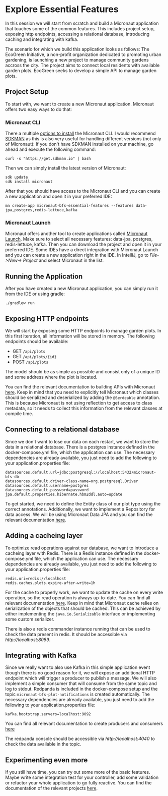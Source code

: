 # Explore Essential Features

In this session we will start from scratch and build a Micronaut application that touches some of the common features. This includes project setup, exposing http endpoints, accessing a relational database, introducing caching and integrating with kafka.

The scenario for which we build this application looks as follows:
The EcoGreen Initiative, a non-profit organization dedicated to promoting urban gardening, is launching a new project to manage community gardens accross the city. 
The project aims to connect local residents with available garden plots. EcoGreen seeks to develop a simple API to manage garden plots.

## Project Setup
To start with, we want to create a new Micronaut application. Micronaut offers two easy ways to do that:

### Micronaut CLI
There a multiple [options to install](https://micronaut-projects.github.io/micronaut-starter/latest/guide/#installation) the Micronaut CLI. 
I would recommend [SDKMAN](https://sdkman.io/install) as this is also very useful for handling different versions (not only of Micronaut):
If you don't have SDKMAN installed on your machine, go ahead and execute the following command:
```shell
curl -s "https://get.sdkman.io" | bash
```
Then we can simply install the latest version of Micronaut:
```shell
sdk update
sdk install micronaut
```
After that you should have access to the Micronaut CLI and you can create a new application and open it in your preferred IDE:
```shell
mn create-app micronaut-bfs-essential-features --features data-jpa,postgres,redis-lettuce,kafka
```

### Micronaut Launch
Micronaut offers another tool to create applications called [Micronaut Launch](https://micronaut.io/launch/). Make sure to select all necessary features: data-jpa, postgres, redis-lettuce, kafka. 
Then you can download the project and open it in your preferred IDE.
Some IDEs have a direct integration with Micronaut Launch and you can create a new application right in the IDE. 
In IntelliJ, go to _File->New-> Project_ and select Micronaut in the list. 

## Running the Application
After you have created a new Micronaut application, you can simply run it from the IDE or using gradle:
```shell
./gradlew run
```

## Exposing HTTP endpoints
We will start by exposing some HTTP endpoints to manage garden plots. In this first iteration, all information will be stored in memory.
The following endpoints should be available:
- GET `/api/plots`
- GET `/api/plots/{id}`
- POST `/api/plots`

The model should be as simple as possible and consist only of a unique ID and some address where the plot is located.

You can find the relevant documentation to building APIs with Micronaut [here](https://docs.micronaut.io/latest/guide/#binding).
Keep in mind that you need to explicitly tell Micronaut which classes should be serialized and deserialized by adding the `@Serdeable` annotation. 
This is because Micronaut is not using reflection to get access to class metadata, so it needs to collect this information from the relevant classes at compile time.

## Connecting to a relational database
Since we don't want to lose our data on each restart, we want to store the data in a relational database. There is a postgres instance defined in the docker-compose.yml file, which the application can use. The necessary dependencies are already available, you just need to add the following to your application.properties file:
```properties
datasources.default.url=jdbc:postgresql://localhost:5432/micronaut-bfs-db
datasources.default.driver-class-name=org.postgresql.Driver
datasources.default.username=postgres
datasources.default.password=password
jpa.default.properties.hibernate.hbm2ddl.auto=update
```
To get started, we need to define the Entity class of our plot type using the correct annotations. Additionally, we want to implement a Repository for data access. 
We will be using Micronaut Data JPA and you can find the relevant documentation [here](https://micronaut-projects.github.io/micronaut-data/latest/guide/#hibernateJpaAnnotations).

## Adding a cacheing layer
To optimize read operations against our database, we want to introduce a cacheing layer with Redis. There is a Redis instance defined in the docker-compose.yml file, which the application can use. The necessary dependencies are already available, you just need to add the following to your application.properties file:
```properties
redis.uri=redis://localhost
redis.caches.plots.expire-after-write=1h
```
For the cache to properly work, we want to update the cache on every write operation, so the read operation is always up-to-date. You can find all relevant documentation [here](https://micronaut-projects.github.io/micronaut-cache/latest/guide/#annotations).
Keep in mind that Micronaut cache relies on serialization of the objects that should be cached. This can be achieved by either implementing the `java.io.Serializable` interface or implementing some custom serializer.

There is also a redis commander instance running that can be used to check the data present in redis. It should be accessible via _http://localhost:8089_.

## Integrating with Kafka
Since we really want to also use Kafka in this simple application event though there is no good reason for it, we will expose an additional HTTP endpoint which will trigger a producer to publish a message. 
We will also implement a simple consumer that will consume from the same topic and log to stdout. Redpanda is included in the docker-compose setup and the topic `micronaut-bfs-plot-notifications` is created automatically. 
The necessary dependencies are already available, you just need to add the following to your application.properties file:
```properties
kafka.bootstrap.servers=localhost:9092
```
You can find all relevant documentation to create producers and consumers [here](https://micronaut-projects.github.io/micronaut-kafka/latest/guide/#kafkaQuickStart)

The redpanda console should be accessible via _http://localhost:4040_ to check the data available in the topic.

## Experimenting even more
If you still have time, you can try out some more of the basic features. Maybe write some integration test for your controller, add some validation or refactor your whole application to go fully reactive. 
You can find the documentation of the relevant projects [here](https://docs.micronaut.io/index.html).
